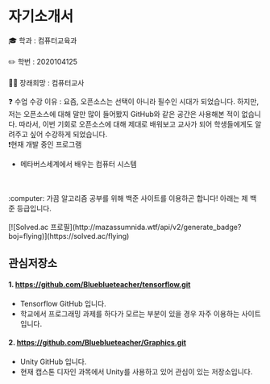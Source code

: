 # 자기소개서


🎓 학과 : 컴퓨터교육과
</br>
</br>
✏️ 학번 : 2020104125
</br>
</br>
👩‍🏫 장래희망 : 컴퓨터교사 
</br> 
</br>
❓ 수업 수강 이유 : 요즘, 오픈소스는 선택이 아니라 필수인 시대가 되었습니다. 하지만, 저는 오픈소스에 대해 말만 많이 들어봤지 GitHub와 같은 공간은 사용해본 적이 없습니다. 따라서, 이번 기회로 오픈소스에 대해 제대로 배워보고 교사가 되어 학생들에게도 알려주고 싶어 수강하게 되었습니다.
</br>
:exclamation:현재 개발 중인 프로그램
* 메타버스세계에서 배우는 컴퓨터 시스템
</br>
</br>
:computer: 가끔 알고리즘 공부를 위해 백준 사이트를 이용하곤 합니다! 아래는 제 백준 등급입니다.
</br>
</br>
[![Solved.ac
프로필](http://mazassumnida.wtf/api/v2/generate_badge?boj=flying)](https://solved.ac/flying)

## 관심저장소

#### 1. https://github.com/Blueblueteacher/tensorflow.git
* Tensorflow GitHub 입니다.
* 학교에서 프로그래밍 과제를 하다가 모르는 부분이 있을 경우 자주 이용하는 사이트 입니다.

#### 2. https://github.com/Blueblueteacher/Graphics.git
* Unity GitHub 입니다.
* 현재 캡스톤 디자인 과목에서 Unity를 사용하고 있어 관심이 있는 저장소입니다.
